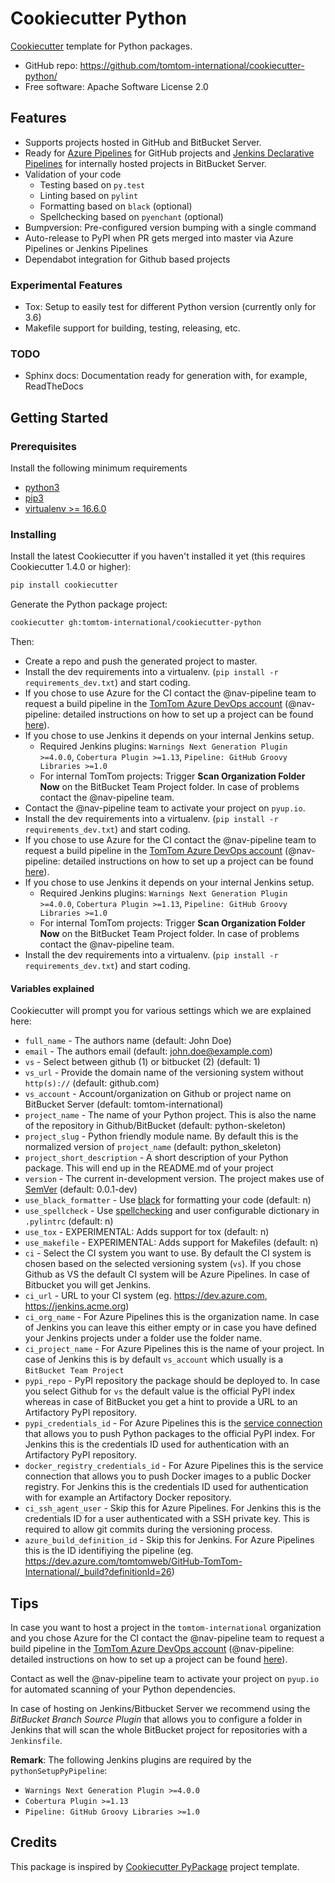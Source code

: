 # Cookiecutter Python

[Cookiecutter](https://github.com/audreyr/cookiecutter) template for Python packages.

* GitHub repo: https://github.com/tomtom-international/cookiecutter-python/
* Free software: Apache Software License 2.0

## Features

* Supports projects hosted in GitHub and BitBucket Server.
* Ready for [Azure Pipelines](https://docs.microsoft.com/en-us/azure/devops/pipelines/) for GitHub projects and [Jenkins Declarative Pipelines](https://jenkins.io/doc/book/pipeline/syntax/#declarative-pipeline) for internally hosted projects in BitBucket Server.
* Validation of your code
  * Testing based on `py.test`
  * Linting based on `pylint`
  * Formatting based on `black` (optional)
  * Spellchecking based on `pyenchant` (optional)
* Bumpversion: Pre-configured version bumping with a single command
* Auto-release to PyPI when PR gets merged into master via Azure Pipelines or Jenkins Pipelines
* Dependabot integration for Github based projects

### Experimental Features

* Tox: Setup to easily test for different Python version (currently only for 3.6)
* Makefile support for building, testing, releasing, etc.

### TODO

* Sphinx docs: Documentation ready for generation with, for example, ReadTheDocs

## Getting Started

### Prerequisites

Install the following minimum requirements

* [python3](https://www.python.org/downloads)
* [pip3](https://pip.pypa.io/en/stable/installing)
* [virtualenv >= 16.6.0](https://virtualenv.pypa.io/en/latest/installation/)

### Installing

Install the latest Cookiecutter if you haven't installed it yet (this requires Cookiecutter 1.4.0 or higher):

```bash
pip install cookiecutter
```

Generate the Python package project:

```bash
cookiecutter gh:tomtom-international/cookiecutter-python
```

Then:

* Create a repo and push the generated project to master.
* Install the dev requirements into a virtualenv. (``pip install -r requirements_dev.txt``) and start coding.
* If you chose to use Azure for the CI contact the @nav-pipeline team to request a build pipeline in the [TomTom Azure DevOps account](https://dev.azure.com/tomtomweb/GitHub-TomTom-International/_build) (@nav-pipeline: detailed instructions on how to set up a project can be found [here](https://github.com/tomtom-international/azure-pipeline-templates/blob/master/README.md)).
* If you chose to use Jenkins it depends on your internal Jenkins setup.
  * Required Jenkins plugins: `Warnings Next Generation Plugin >=4.0.0`, `Cobertura Plugin >=1.13`,  `Pipeline: GitHub Groovy Libraries >=1.0`
  * For internal TomTom projects: Trigger **Scan Organization Folder Now** on the BitBucket Team Project folder. In case of problems contact the @nav-pipeline team.
* Contact the @nav-pipeline team to activate your project on `pyup.io`.
* Install the dev requirements into a virtualenv. (``pip install -r requirements_dev.txt``) and start coding.
* If you chose to use Azure for the CI contact the @nav-pipeline team to request a build pipeline in the [TomTom Azure DevOps account](https://dev.azure.com/tomtomweb/GitHub-TomTom-International/_build) (@nav-pipeline: detailed instructions on how to set up a project can be found [here](https://github.com/tomtom-international/azure-pipeline-templates/blob/master/README.md)).
* If you chose to use Jenkins it depends on your internal Jenkins setup.
  * Required Jenkins plugins: `Warnings Next Generation Plugin >=4.0.0`, `Cobertura Plugin >=1.13`,  `Pipeline: GitHub Groovy Libraries >=1.0`
  * For internal TomTom projects: Trigger **Scan Organization Folder Now** on the BitBucket Team Project folder. In case of problems contact the @nav-pipeline team.
* Install the dev requirements into a virtualenv. (`pip install -r requirements_dev.txt`) and start coding.


#### Variables explained

Cookiecutter will prompt you for various settings which we are explained here:

* `full_name` -  The authors name (default: John Doe)
* `email` - The authors email (default: john.doe@example.com)
* `vs` - Select between github (1) or bitbucket (2) (default: 1)
* `vs_url` - Provide the domain name of the versioning system without `http(s)://` (default: github.com)
* `vs_account` - Account/organization on Github or project name on BitBucket Server (default: tomtom-international)
* `project_name` - The name of your Python project. This is also the name of the repository in Github/BitBucket (default: python-skeleton)
* `project_slug` -  Python friendly module name. By default this is the normalized version of `project_name` (default: python_skeleton)
* `project_short_description` -  A short description of your Python package. This will end up in the README.md of your project
* `version` - The current in-development version. The project makes use of [SemVer](https://semver.org) (default: 0.0.1-dev)
* `use_black_formatter` - Use [black](https://github.com/psf/black) for formatting your code (default: n)
* `use_spellcheck` - Use [spellchecking](https://github.com/rfk/pyenchant) and user configurable dictionary in `.pylintrc` (default: n)
* `use_tox` - EXPERIMENTAL: Adds support for tox (default: n)
* `use_makefile` - EXPERIMENTAL: Adds support for Makefiles (default: n)
* `ci` - Select the CI system you want to use. By default the CI system is chosen based on the selected versioning system (`vs`). If you chose Github as VS the default CI system will be Azure Pipelines.  In case of Bitbucket you will get Jenkins.
* `ci_url` - URL to your CI system (eg. https://dev.azure.com, https://jenkins.acme.org)
* `ci_org_name` - For Azure Pipelines this is the organization name. In case of Jenkins you can leave this either empty or in case you have defined your Jenkins projects under a folder use the folder name.
* `ci_project_name` - For Azure Pipelines this is the name of your project. In case of Jenkins this is by default `vs_account` which usually is a `BitBucket Team Project`
* `pypi_repo` - PyPI repository the package should be deployed to. In case you select Github for `vs` the default value is the official PyPI index whereas in case of BitBucket you get a hint to provide a URL to an Artifactory PyPI repository.
* `pypi_credentials_id` - For Azure Pipelines this is the [service connection](https://docs.microsoft.com/en-us/azure/devops/pipelines/library/service-endpoints?view=azure-devops&tabs=yaml) that allows you to push Python packages to the official PyPI index. For Jenkins this is the credentials ID used for authentication with an Artifactory PyPI repository.
* `docker_registry_credentials_id` - For Azure Pipelines this is the service connection that allows you to push Docker images to a public Docker registry. For Jenkins this is the credentials ID used for authentication with for example an Artifactory Docker repository.
* `ci_ssh_agent_user` -  Skip this for Azure Pipelines. For Jenkins this is the credentials ID for a user authenticated with a SSH private key. This is required to allow git commits during the versioning process.
* `azure_build_definition_id` - Skip this for Jenkins. For Azure Pipelines this is the ID identifiying the pipeline (eg. https://dev.azure.com/tomtomweb/GitHub-TomTom-International/_build?definitionId=26)

## Tips

In case you want to host a project in the `tomtom-international` organization and you chose Azure for the CI contact the @nav-pipeline team to request a build pipeline in the [TomTom Azure DevOps account](https://dev.azure.com/tomtomweb/GitHub-TomTom-International/_build) (@nav-pipeline: detailed instructions on how to set up a project can be found [here](https://github.com/tomtom-international/azure-pipeline-templates/blob/master/README.md)).

Contact as well the @nav-pipeline team to activate your project on `pyup.io` for automated scanning of your Python dependencies.

In case of hosting on Jenkins/Bitbucket Server we recommend using the *BitBucket Branch Source Plugin* that allows you to configure a folder in Jenkins that will scan the whole BitBucket project for repositories with a `Jenkinsfile`.

**Remark**: The following Jenkins plugins are required by the `pythonSetupPyPipeline`:

* `Warnings Next Generation Plugin >=4.0.0`
* `Cobertura Plugin >=1.13`
* `Pipeline: GitHub Groovy Libraries >=1.0`

## Credits

This package is inspired by [Cookiecutter PyPackage](https://github.com/audreyr/cookiecutter-pypackage/) project template.
